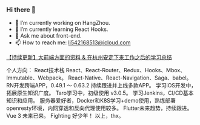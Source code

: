 ### Hi there 👋

- 🔭 I’m currently working on HangZhou.
- 🌱 I’m currently learning React Hooks.
- 💬 Ask me about front-end.
- 📫 How to reach me: li542168513@icloud.com


[【持续更新】大前端方面的资料 & 在杭州安定下来工作之后的学习总结](https://github.com/maxlxq/interview)

个人方向：
React技术栈
React、React-Router、Redux、Hooks、Mbox、Immutable、Webpack。
React-Native、React-Navigation、Saga、babel。
RN开发跨端APP，0.49.1 ～ 0.63.2 持续跟进并上线多款APP。
学习iOS开发中，拓展原生知识广度。
Taro学习中，初级使用 v3.0.5。
学习Jenkins，CI/CD基本知识和应用。
服务器爱好者，Docker和K8S学习+demo使用，熟练部署openresty环境，内网穿透和反向代理使用较多。
Flutter未来趋势，持续跟进。
Vue 3 未来已来。
Fighting 好少年！
以上，thx。

<!--
**maxlxq/maxlxq** is a ✨ _special_ ✨ repository because its `README.md` (this file) appears on your GitHub profile.

Here are some ideas to get you started:

- 🔭 I’m currently working on ...
- 🌱 I’m currently learning ...
- 👯 I’m looking to collaborate on ...
- 🤔 I’m looking for help with ...
- 💬 Ask me about ...
- 📫 How to reach me: ...
- 😄 Pronouns: ...
- ⚡ Fun fact: ...
-->
